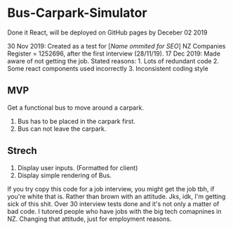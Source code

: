 # Bus-Carpark-Simulator

Done it React, will be deployed on GitHub pages by Deceber 02 2019

30 Nov 2019: Created as a test for [*Name ommited for SEO*] NZ Companies Register = 1252696, after the first interview (28/11/19).
17 Dec 2019: Made aware of not getting the job.
              Stated reasons: 
                1. Lots of redundant code
                2. Some react components used incorrectly
                3. Inconsistent coding style
## MVP

Get a functional bus to move around a carpark.
  1. Bus has to be placed in the carpark first.
  2. Bus can not leave the carpark.

## Strech
  1. Display user inputs. (Formatted for client)
  2. Display simple rendering of Bus.

If you try copy this code for a job interview, you might get the job tbh, if you're white that is. Rather than brown with an attitude. Jks, idk, I'm getting sick of this shit. Over 30 interview tests done and it's not only a matter of bad code. I tutored people who have jobs with the big tech comapnines in NZ. Changing that attitude, just for employment reasons.
